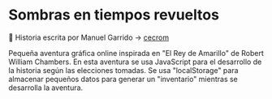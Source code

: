 # Sombras en tiempos revueltos

:memo: Historia escrita por Manuel Garrido -> [cecrom](https://github.com/cecrom)

Pequeña aventura gráfica online inspirada en "El Rey de Amarillo" de Robert William Chambers.
En esta aventura se usa JavaScript para el desarrollo de la historia según las elecciones tomadas.
Se usa "localStorage" para almacenar pequeños datos para generar un "inventario" mientras se desarrolla la aventura.